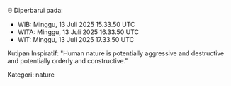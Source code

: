 ⏰ Diperbarui pada:
- WIB: Minggu, 13 Juli 2025 15.33.50 UTC
- WITA: Minggu, 13 Juli 2025 16.33.50 UTC
- WIT: Minggu, 13 Juli 2025 17.33.50 UTC

Kutipan Inspiratif:
"Human nature is potentially aggressive and destructive and potentially orderly and constructive."


Kategori: nature

